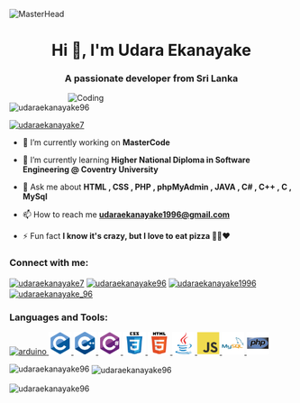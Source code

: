 ![MasterHead](https://i.ibb.co/vPdHRQC/68747470733a2f2f7265732e636c6f7564696e6172792e636f6d2f7375706572666f6c696f2f696d6167652f75706c6f6164.gif)
<h1 align="center">Hi 👋, I'm Udara Ekanayake</h1>
<h3 align="center">A passionate developer from Sri Lanka</h3>
<img align="right" alt="Coding" width="400" src="https://i.ibb.co/Yh3VwmQ/programmer.gif">

<p align="left"> <img src="https://komarev.com/ghpvc/?username=udaraekanayake96&label=Profile%20views&color=0e75b6&style=flat" alt="udaraekanayake96" /> </p>

<p align="left"> <a href="https://twitter.com/udaraekanayake7" target="blank"><img src="https://img.shields.io/twitter/follow/udaraekanayake7?logo=twitter&style=for-the-badge" alt="udaraekanayake7" /></a> </p>

- 🔭 I’m currently working on **MasterCode**

- 🌱 I’m currently learning **Higher National Diploma in Software Engineering @ Coventry University**

- 💬 Ask me about **HTML , CSS , PHP , phpMyAdmin , JAVA , C# , C++ , C , MySql**

- 📫 How to reach me **udaraekanayake1996@gmail.com**

- ⚡ Fun fact **I know it's crazy, but I love to eat pizza 🍕🍟❤️**

<h3 align="left">Connect with me:</h3>
<p align="left">
<a href="https://twitter.com/udaraekanayake7" target="blank"><img align="center" src="https://raw.githubusercontent.com/rahuldkjain/github-profile-readme-generator/master/src/images/icons/Social/twitter.svg" alt="udaraekanayake7" height="30" width="40" /></a>
<a href="https://linkedin.com/in/udaraekanayake96" target="blank"><img align="center" src="https://raw.githubusercontent.com/rahuldkjain/github-profile-readme-generator/master/src/images/icons/Social/linked-in-alt.svg" alt="udaraekanayake96" height="30" width="40" /></a>
<a href="https://fb.com/udaraekanayake1996" target="blank"><img align="center" src="https://raw.githubusercontent.com/rahuldkjain/github-profile-readme-generator/master/src/images/icons/Social/facebook.svg" alt="udaraekanayake1996" height="30" width="40" /></a>
<a href="https://instagram.com/udaraekanayake_96" target="blank"><img align="center" src="https://raw.githubusercontent.com/rahuldkjain/github-profile-readme-generator/master/src/images/icons/Social/instagram.svg" alt="udaraekanayake_96" height="30" width="40" /></a>
</p>

<h3 align="left">Languages and Tools:</h3>
<p align="left"> <a href="https://www.arduino.cc/" target="_blank" rel="noreferrer"> <img src="https://cdn.worldvectorlogo.com/logos/arduino-1.svg" alt="arduino" width="40" height="40"/> </a> <a href="https://www.cprogramming.com/" target="_blank" rel="noreferrer"> <img src="https://raw.githubusercontent.com/devicons/devicon/master/icons/c/c-original.svg" alt="c" width="40" height="40"/> </a> <a href="https://www.w3schools.com/cpp/" target="_blank" rel="noreferrer"> <img src="https://raw.githubusercontent.com/devicons/devicon/master/icons/cplusplus/cplusplus-original.svg" alt="cplusplus" width="40" height="40"/> </a> <a href="https://www.w3schools.com/cs/" target="_blank" rel="noreferrer"> <img src="https://raw.githubusercontent.com/devicons/devicon/master/icons/csharp/csharp-original.svg" alt="csharp" width="40" height="40"/> </a> <a href="https://www.w3schools.com/css/" target="_blank" rel="noreferrer"> <img src="https://raw.githubusercontent.com/devicons/devicon/master/icons/css3/css3-original-wordmark.svg" alt="css3" width="40" height="40"/> </a> <a href="https://www.w3.org/html/" target="_blank" rel="noreferrer"> <img src="https://raw.githubusercontent.com/devicons/devicon/master/icons/html5/html5-original-wordmark.svg" alt="html5" width="40" height="40"/> </a> <a href="https://www.java.com" target="_blank" rel="noreferrer"> <img src="https://raw.githubusercontent.com/devicons/devicon/master/icons/java/java-original.svg" alt="java" width="40" height="40"/> </a> <a href="https://developer.mozilla.org/en-US/docs/Web/JavaScript" target="_blank" rel="noreferrer"> <img src="https://raw.githubusercontent.com/devicons/devicon/master/icons/javascript/javascript-original.svg" alt="javascript" width="40" height="40"/> </a> <a href="https://www.mysql.com/" target="_blank" rel="noreferrer"> <img src="https://raw.githubusercontent.com/devicons/devicon/master/icons/mysql/mysql-original-wordmark.svg" alt="mysql" width="40" height="40"/> </a> <a href="https://www.php.net" target="_blank" rel="noreferrer"> <img src="https://raw.githubusercontent.com/devicons/devicon/master/icons/php/php-original.svg" alt="php" width="40" height="40"/> </a> </p>

<p><img align="left" src="https://github-readme-stats.vercel.app/api/top-langs?username=udaraekanayake96&show_icons=true&locale=en&layout=compact" alt="udaraekanayake96" /></p>

<p>&nbsp;<img align="center" src="https://github-readme-stats.vercel.app/api?username=udaraekanayake96&show_icons=true&locale=en" alt="udaraekanayake96" /></p>

<p><img align="center" src="https://github-readme-streak-stats.herokuapp.com/?user=udaraekanayake96&" alt="udaraekanayake96" /></p>

